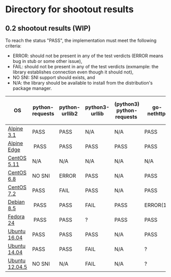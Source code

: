 # Directory for shootout results

## 0.2 shootout results (WIP)

To reach the status "PASS", the implementation must meet the following criteria:

<!-- markdownlint-disable MD013 -->

* ERROR: should not be present in any of the test verdicts
  (ERROR means bug in stub or some other issue),
* FAIL: should not be present in any of the test verdicts
  (exmample: the library establishes connection even though it should not),
* NO SNI:  SNI support should exists, and
* N/A: the library should be available to install from the distribution's
  package manager.

| OS                        | python-requests | python-urllib2 | python3-urllib | (python3) python-requests | go-nethttp   | java-https | java-net | php-file-get-contents  |
|---------------------------| --------------- | -------------- | -------------- | --------------------------| ------------ | ---------- | ---------|------------------------|
|[Alpine 3.1](alpine-3.1)   | PASS            | PASS           | N/A            | N/A                       | PASS         | ERROR(2)   | ?        | NO SNI |
|[Alpine Edge](alpine-edge) | PASS            | PASS           | PASS           | PASS                      | PASS         | PASS       | PASS     | NO SNI |
|[CentOS 5.11](centos5) | N/A             | N/A            | N/A            | N/A                       | N/A          | N/A        | N/A      | N/A    |
|[CentOS 6.8](centos6)  | NO SNI          | ERROR          | PASS           | N/A                       | PASS         | ERROR(1)   | ERROR(1) | NO SNI |
|[CentOS 7.2](centos7)  | PASS            | FAIL           | PASS           | N/A                       | PASS         | ERROR(1)   | ERROR(1) | NO SNI |
|[Debian 8.5](debian-latest) | PASS            | PASS           | FAIL           | PASS                      | ERROR(1)     | ERROR(1)   | ERROR(1) | PASS   |
|[Fedora 24](fedora)   | PASS            | PASS           | ?              | PASS                      | PASS         | PASS       | PASS     | PASS   |
|[Ubuntu 16.04](ubuntu/16.04)| PASS            | PASS           | PASS           | N/A                       | PASS         | PASS       | PASS     | PASS   |
|[Ubuntu 14.04](ubuntu/14.04)| PASS            | PASS           | FAIL           | N/A                       | ?            | PASS       | PASS     | N/A    |
|[Ubuntu 12.04.5](ubuntu/12.04.5)| NO SNI        | N/A            | FAIL           | N/A                       | ?            | ERROR      | ERROR    | N/A    |
